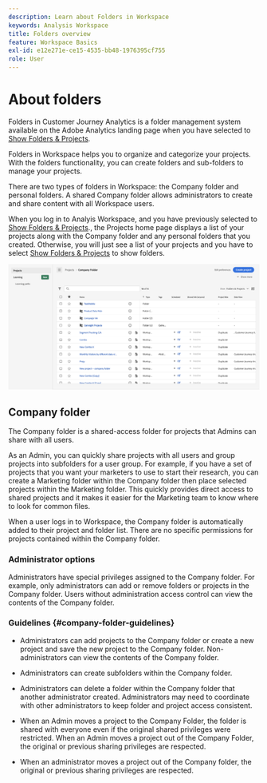 ```yaml
---
description: Learn about Folders in Workspace
keywords: Analysis Workspace
title: Folders overview
feature: Workspace Basics
exl-id: e12e271e-ce15-4535-bb48-1976395cf755
role: User
---
```

# About folders

Folders in Customer Journey Analytics is a folder management system available on the Adobe Analytics landing page when you have selected to [Show Folders & Projects](../freeform-overview.md#show-selector).

Folders in Workspace helps you to organize and categorize your projects. With the folders functionality, you can create folders and sub-folders to manage your projects. 

There are two types of folders in Workspace: the Company folder and personal folders. A shared Company folder allows administrators to create and share content with all Workspace users. 

When you log in to Analyis Workspace, and you have previously selected to [Show Folders & Projects](../freeform-overview.md#show-selector)., the Projects home page displays a list of your projects along with the Company folder and any personal folders that you created. Otherwise, you will just see a list of your projects and you have to select [Show Folders & Projects](../freeform-overview.md#show-selector) to show folders.

![Projects home page](../assets/landing-page2.png)

## Company folder

The Company folder is a shared-access folder for projects that Admins can share with all users.

As an Admin, you can quickly share projects with all users and group projects into subfolders for a user group. For example, if you have a set of projects that you want your marketers to use to start their research, you can create a Marketing folder within the Company folder then place selected projects within the Marketing folder. This quickly provides direct access to shared projects and it makes it easier for the Marketing team to know where to look for common files.

When a user logs in to Workspace, the Company folder is automatically added to their project and folder list. There are no specific permissions for projects contained within the Company folder.

### Administrator options

Administrators have special privileges assigned to the Company folder. For example, only administrators can add or remove folders or projects in the Company folder. Users without administration access control can view the contents of the Company folder.

<!--
![The Projects page showing the admin options.](/help/analysis-workspace/build-workspace-project/assets/admin-options.png)

Non-Admins have limited options.

![The Projects page showing the non-admin options for folders.](/help/analysis-workspace/build-workspace-project/assets/non-admin-folder-options.png)

--> 

### Guidelines {#company-folder-guidelines}

- Administrators can add projects to the Company folder or create a new project and save the new project to the Company folder. Non-administrators can view the contents of the Company folder.

- Administrators can create subfolders within the Company folder.

- Administrators can delete a folder within the Company folder that another administrator created. Administrators may need to coordinate with other administrators to keep folder and project access consistent.

- When an Admin moves a project to the Company Folder, the folder is shared with everyone even if the original shared privileges were restricted. When an Admin moves a project out of the Company Folder, the original or previous sharing privileges are respected.

- When an administrator moves a project out of the Company folder, the original or previous sharing privileges are respected.
